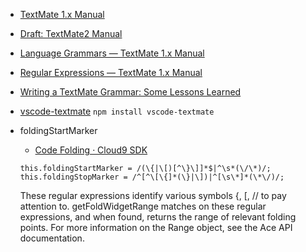 - [TextMate 1.x Manual](https://macromates.com/manual/en/)

- [Draft: TextMate2 Manual](https://macromates.com/textmate/manual/)

- [Language Grammars — TextMate 1.x Manual](https://macromates.com/manual/en/language_grammars)

- [Regular Expressions — TextMate 1.x Manual](https://macromates.com/manual/en/regular_expressions)

- [Writing a TextMate Grammar: Some Lessons Learned](https://www.apeth.com/nonblog/stories/textmatebundle.html)


- [vscode-textmate](https://www.npmjs.com/package/vscode-textmate)
    `npm install vscode-textmate`

- foldingStartMarker
    - [Code Folding · Cloud9 SDK](https://cloud9-sdk.readme.io/docs/code-folding)
    ```
    this.foldingStartMarker = /(\{|\[)[^\}\]]*$|^\s*(\/\*)/;
    this.foldingStopMarker = /^[^\[\{]*(\}|\])|^[\s\*]*(\*\/)/;
    ```
    These regular expressions identify various symbols {, [, // to pay attention to. getFoldWidgetRange matches on these regular expressions, and when found, returns the range of relevant folding points. For more information on the Range object, see the Ace API documentation.    
